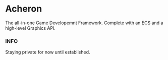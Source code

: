 # Acheron
The all-in-one Game Developemnt Framework. Complete with an ECS and a high-level Graphics API.

### INFO
Staying private for now until established.
